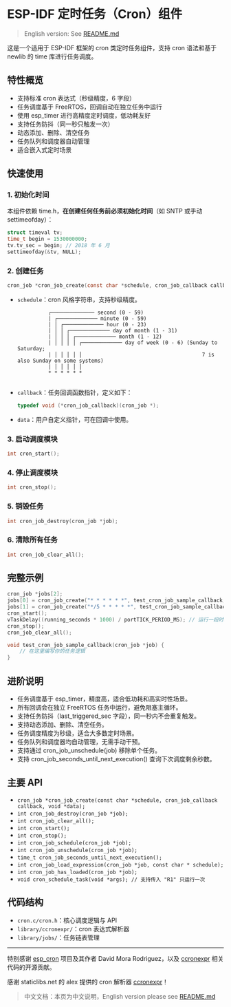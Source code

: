 # ESP-IDF 定时任务（Cron）组件

> English version: See [README.md](./README.md)

这是一个适用于 ESP-IDF 框架的 cron 类定时任务组件，支持 cron 语法和基于 newlib 的 time 库进行任务调度。

## 特性概览

- 支持标准 cron 表达式（秒级精度，6 字段）
- 任务调度基于 FreeRTOS，回调自动在独立任务中运行
- 使用 esp_timer 进行高精度定时调度，低功耗友好
- 支持任务防抖（同一秒只触发一次）
- 动态添加、删除、清空任务
- 任务队列和调度器自动管理
- 适合嵌入式定时场景

## 快速使用

### 1. 初始化时间

本组件依赖 time.h，**在创建任何任务前必须初始化时间**（如 SNTP 或手动 settimeofday）：

```c
struct timeval tv;
time_t begin = 1530000000;
tv.tv_sec = begin; // 2018 年 6 月
settimeofday(&tv, NULL);
```

### 2. 创建任务

```c
cron_job *cron_job_create(const char *schedule, cron_job_callback callback, void *data);
```

- `schedule`：cron 风格字符串，支持秒级精度。

  ```
            ┌────────────── second (0 - 59)  
            | ┌───────────── minute (0 - 59)
            | │ ┌───────────── hour (0 - 23)
            | │ │ ┌───────────── day of month (1 - 31)
            | │ │ │ ┌───────────── month (1 - 12)
            | │ │ │ │ ┌───────────── day of week (0 - 6) (Sunday to Saturday;
            | │ │ │ │ │                                       7 is also Sunday on some systems)
            | │ │ │ │ │
            * * * * * *  
            
  ```

- `callback`：任务回调函数指针，定义如下：

  ```c
  typedef void (*cron_job_callback)(cron_job *);
  ```

- `data`：用户自定义指针，可在回调中使用。

### 3. 启动调度模块

```c
int cron_start();
```

### 4. 停止调度模块

```c
int cron_stop();
```

### 5. 销毁任务

```c
int cron_job_destroy(cron_job *job);
```

### 6. 清除所有任务

```c
int cron_job_clear_all();
```

## 完整示例

```c
cron_job *jobs[2];
jobs[0] = cron_job_create("* * * * * *", test_cron_job_sample_callback, (void *)0);
jobs[1] = cron_job_create("*/5 * * * * *", test_cron_job_sample_callback, (void *)10000);
cron_start();
vTaskDelay((running_seconds * 1000) / portTICK_PERIOD_MS); // 运行一段时间
cron_stop();
cron_job_clear_all();

void test_cron_job_sample_callback(cron_job *job) {
    // 在这里编写你的任务逻辑
}
```

## 进阶说明

- 任务调度基于 esp_timer，精度高，适合低功耗和高实时性场景。
- 所有回调会在独立 FreeRTOS 任务中运行，避免阻塞主循环。
- 支持任务防抖（last_triggered_sec 字段），同一秒内不会重复触发。
- 支持动态添加、删除、清空任务。
- 任务调度精度为秒级，适合大多数定时场景。
- 任务队列和调度器均自动管理，无需手动干预。
- 支持通过 cron_job_unschedule(job) 移除单个任务。
- 支持 cron_job_seconds_until_next_execution() 查询下次调度剩余秒数。

## 主要 API

- `cron_job *cron_job_create(const char *schedule, cron_job_callback callback, void *data);`
- `int cron_job_destroy(cron_job *job);`
- `int cron_job_clear_all();`
- `int cron_start();`
- `int cron_stop();`
- `int cron_job_schedule(cron_job *job);`
- `int cron_job_unschedule(cron_job *job);`
- `time_t cron_job_seconds_until_next_execution();`
- `int cron_job_load_expression(cron_job *job, const char * schedule);`
- `int cron_job_has_loaded(cron_job *job);`
- `void cron_schedule_task(void *args); // 支持传入 "R1" 只运行一次`

## 代码结构

- `cron.c/cron.h`：核心调度逻辑与 API
- `library/ccronexpr/`：cron 表达式解析器
- `library/jobs/`：任务链表管理

---

特别感谢 [esp_cron](https://github.com/DavidMora/esp_cron) 项目及其作者 David Mora Rodriguez，以及 [ccronexpr](https://github.com/exander77/supertinycron) 相关代码的开源贡献。

感谢 staticlibs.net 的 alex 提供的 cron 解析器 [ccronexpr](https://github.com/staticlibs/ccronexpr)！

> 中文文档：本页为中文说明，English version please see [README.md](./README.md)
